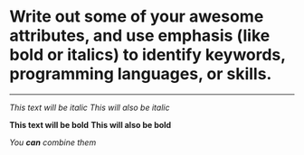 # Write out some of your awesome attributes, and use emphasis (like bold or italics) to identify keywords, programming languages, or skills. 
---

*This text will be italic*
_This will also be italic_

**This text will be bold**
__This will also be bold__

_You **can** combine them_

